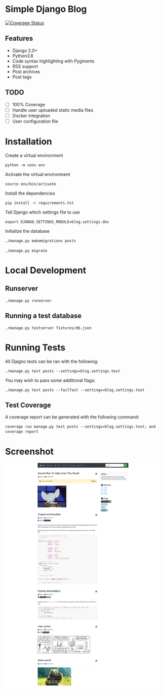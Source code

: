 # Simple Django Blog

[![Coverage Status](https://coveralls.io/repos/github/Jackevansevo/django-blog/badge.svg?branch=master)](https://coveralls.io/github/Jackevansevo/django-blog?branch=master)

## Features

* Django 2.0+
* Python3.6
* Code syntax highlighting with Pygments
* RSS support
* Post archives
* Post tags

## TODO

* [ ] 100% Coverage
* [ ] Handle user uploaded static media files
* [ ] Docker integration
* [ ] User configuration file

# Installation

Create a virtual environment

    python -m venv env

Activate the virtual environment

    source env/bin/activate

Install the dependencies

    pip install -r requirements.txt

Tell Django which settings file to use

    export DJANGO_SETTINGS_MODULE=blog.settings.dev

Initialize the database

    ./manage.py makemigrations posts

    ./manage.py migrate

# Local Development

## Runserver

    ./manage.py runserver

## Running a test database

    ./manage.py testserver fixtures/db.json

# Running Tests

All Djagno tests can be ran with the following:

    ./manage.py test posts --settings=blog.settings.test

You may wish to pass some additional flags:

    ./manage.py test posts --failfast --settings=blog.settings.test

## Test Coverage

A coverage report can be generated with the following command:

    coverage run manage.py test posts --settings=blog.settings.test; and coverage report

# Screenshot

![blog screenshot](screenshot.png)

